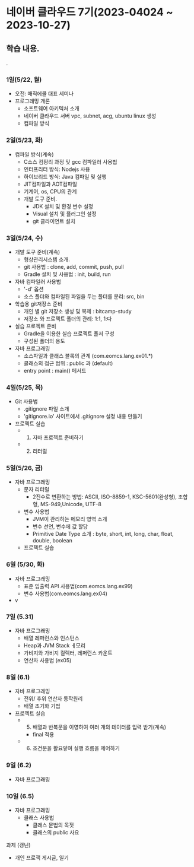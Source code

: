 # 네이버 클라우드 7기(2023-04024 ~ 2023-10-27)
  
## 학습 내용.
.
### 1일(5/22, 월)

- 오전: 매직에콜 대표 세미나
- 프로그래밍 개론 
  - 소프트웨어 아키텍처 소개
  - 네이버 클라우드 서버 vpc, subnet, acg, ubuntu linux 생성
  - 컴파일 방식

### 2일(5/23, 화)
- 컴파일 방식(계속)
  - C소스 컴팡리 과정 및 gcc 컴파일러 사용법
  - 인터프리터 방식: Nodejs 사용
  - 하이브리드 방식: Java 컴파일 및 실행
  - JIT컴파일과 AOT컴파일 
  - 기계어, os, CPU의 관계
  - 개발 도구 준비.
    - JDK 설치 및 환경 변수 설정
    - Visual 설치 및 플러그인 설정      
    - git 클라이언트 설치  

### 3일(5/24, 수)
- 개발 도구 준비(계속)
  - 형상관리시스템 소개.  
  - git 사용법 : clone, add, commit, push, pull
  - Gradle 설치 및 사용법 : init, build, run
- 자바 컴파일러 사용법
  - '-d' 옵션
  - 소스 폴더와 컴파일된 파일을 두는 폴더를 분리: src, bin
- 학습용 git저장소 준비
  - 개인 별 git 저장소 생성 및 복제 : bitcamp-study
  - 저장소 와 프로젝트 폴더의 관례: 1:1, 1:다
- 실습 프로젝트 준비
  - Gradle을 이용한 실습 프로젝트 폴저 구성
  - 구성된 폴더의 용도
- 자바 프로그래밍
  - 소스파일과 클래스 블록의 관계 (com.eomcs.lang.ex01.*)
  - 클래스의 접근 범위 : public 과 (default)
  - entry point : main() 메서드

### 4일(5/25, 목)
- Git 사용법
  - .gitignore 파일 소개
  - 'gitignore.io' 사이트에서 .gitignore 설정 내용 만들기
- 프로젝트 실습
  - 1. 자바 프로젝트 준비하기
  - 2. 리터럴 

### 5일(5/26, 금)
- 자바 프로그래밍
  - 문자 리터럴
    - 2진수로 변환하는 방법: ASCII, ISO-8859-1, KSC-5601(완성형), 조합형, MS-949,Unicode, UTF-8
  - 변수 사용법
    - JVM이 관리하는 메모리 영역 소개
    - 변수 선언, 변수에 값 할당
    - Primitive Date Type 소개 : byte, short, int, long, char, float, double, boolean
  - 프로젝트 실습

### 6일 (5/30, 화)

- 자바 프로그래밍
  - 표준 입출력 API 사용법(com.eomcs.lang.ex99)
  - 변수 사용법(com.eomcs.lang.ex04)
- v

### 7일 (5.31)
- 자바 프로그래밍
  - 배열 레퍼런스와 인스턴스
  - Heap과 JVM Stack ㅔ모리
  - 가비지와 가비지 컬렉터, 레퍼런스 카운트
  - 연산자 사용법 (ex05)

### 8일 (6.1)
- 자바 프로그래밍
  - 전위/ 후위 연산자 동작원리
  - 배열 초기화 기법
- 프로젝트 실습
  - 5. 배열과 반복문을 이영하여 여러 개의 테이터를 입력 받기(계속)
    - final 적용
  - 6. 조건문을 활요앟여 실행 흐름을 제어하기

### 9일 (6.2)

- 자바 프로그래밍

### 10일 (6.5)

- 자바 프로그래밍
  - 클래스 사용법
    - 클래스 문법의 목젓
    - 클래스의 public 사요



과제 (갱닌)
- 개인 프로잭
게시글, 일기
